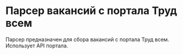 <h1>Парсер вакансий с портала Труд всем</h1>
<p>Парсер предназначен для сбора вакансий с портала Труд всем. Использует API портала.</p>

